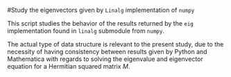 #Study the eigenvectors given by `Linalg` implementation of `numpy`

This script studies the behavior of the results returned by the `eig` implementation found in `linalg` submodule from `numpy`.

The actual type of data structure is relevant to the present study, due to the necessity of having consistency between results given by Python and Mathematica with regards to solving the eigenvalue and eigenvector equation for a Hermitian squared matrix $M$.
